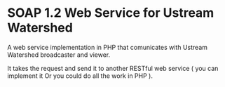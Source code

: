 SOAP 1.2 Web Service for Ustream Watershed
==========================================

A web service implementation in PHP that comunicates with Ustream Watershed broadcaster and viewer.

It takes the request and send it to another RESTful web service ( you can implement it Or you could do all the work in PHP ).
